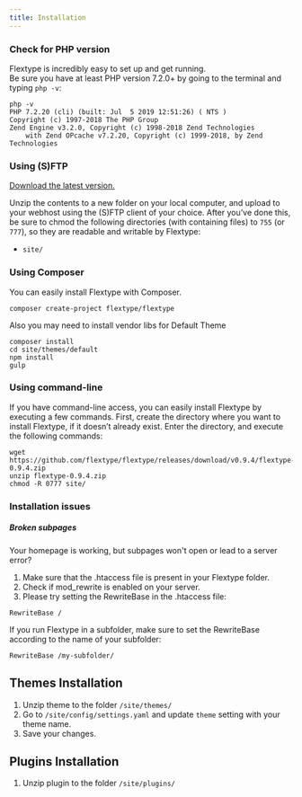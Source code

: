 ```yaml
---
title: Installation
---
```


### Check for PHP version

Flextype is incredibly easy to set up and get running.<br>
Be sure you have at least PHP version 7.2.0+ by going to the terminal and typing `php -v`:

```
php -v
PHP 7.2.20 (cli) (built: Jul  5 2019 12:51:26) ( NTS )
Copyright (c) 1997-2018 The PHP Group
Zend Engine v3.2.0, Copyright (c) 1998-2018 Zend Technologies
    with Zend OPcache v7.2.20, Copyright (c) 1999-2018, by Zend Technologies
```

### Using (S)FTP

[Download the latest version.](http://flextype.org/en/download)

Unzip the contents to a new folder on your local computer, and upload to your webhost using the (S)FTP client of your choice. After you’ve done this, be sure to chmod the following directories (with containing files) to `755` (or `777`), so they are readable and writable by Flextype:

* `site/`

### Using Composer

You can easily install Flextype with Composer.
```
composer create-project flextype/flextype
```

Also you may need to install vendor libs for Default Theme
```
composer install
cd site/themes/default
npm install
gulp
```

### Using command-line

If you have command-line access, you can easily install Flextype by executing a few commands. First, create the directory where you want to install Flextype, if it doesn’t already exist. Enter the directory, and execute the following commands:
```
wget https://github.com/flextype/flextype/releases/download/v0.9.4/flextype-0.9.4.zip
unzip flextype-0.9.4.zip
chmod -R 0777 site/
```

### Installation issues

##### Broken subpages

Your homepage is working, but subpages won't open or lead to a server error?

1. Make sure that the .htaccess file is present in your Flextype folder.
2. Check if mod_rewrite is enabled on your server.
3. Please try setting the RewriteBase in the .htaccess file:
```
RewriteBase /
```

If you run Flextype in a subfolder, make sure to set the RewriteBase according to the name of your subfolder:
```
RewriteBase /my-subfolder/
```

## Themes Installation

1. Unzip theme to the folder `/site/themes/`
2. Go to `/site/config/settings.yaml` and update `theme` setting with your theme name.
3. Save your changes.

## Plugins Installation

1. Unzip plugin to the folder `/site/plugins/`
